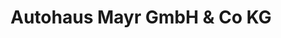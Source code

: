 ---
title: "Autohaus Mayr GmbH & Co KG"
url: /sankt-veit-im-pongau/autohaus-mayr-gmbh-und-co-kg/
shop: Autowerkstatt
---
